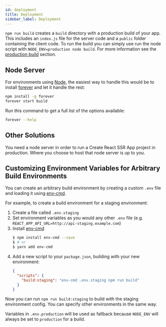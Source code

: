 ```yaml
---
id: deployment
title: Deployment
sidebar_label: Deployment
---
```


`npm run build` creates a `build` directory with a production build of your app. This includes an `index.js` file for the server code and a `public` folder containing the client code. To run the build you can simply use run the node script with `NODE_ENV=production node build`. For more information see the [production build](production-build.md) section.

## Node Server

For environments using [Node](https://nodejs.org/), the easiest way to handle this would be to install [forever](https://github.com/foreverjs/forever) and let it handle the rest:

```sh
npm install -g forever
forever start build
```

Run this command to get a full list of the options available:

```sh
forever --help
```

## Other Solutions

You need a node server in order to run a Create React SSR App project in production. Where you choose to host that
node server is up to you.

## Customizing Environment Variables for Arbitrary Build Environments

You can create an arbitrary build environment by creating a custom `.env` file and loading it using [env-cmd](https://www.npmjs.com/package/env-cmd).

For example, to create a build environment for a staging environment:

1. Create a file called `.env.staging`
1. Set environment variables as you would any other `.env` file (e.g. `REACT_APP_API_URL=http://api-staging.example.com`)
1. Install [env-cmd](https://www.npmjs.com/package/env-cmd)
   ```sh
   $ npm install env-cmd --save
   $ # or
   $ yarn add env-cmd
   ```
1. Add a new script to your `package.json`, building with your new environment:
   ```json
   {
     "scripts": {
       "build:staging": "env-cmd .env.staging npm run build"
     }
   }
   ```

Now you can run `npm run build:staging` to build with the staging environment config.
You can specify other environments in the same way.

Variables in `.env.production` will be used as fallback because `NODE_ENV` will always be set to `production` for a build.
